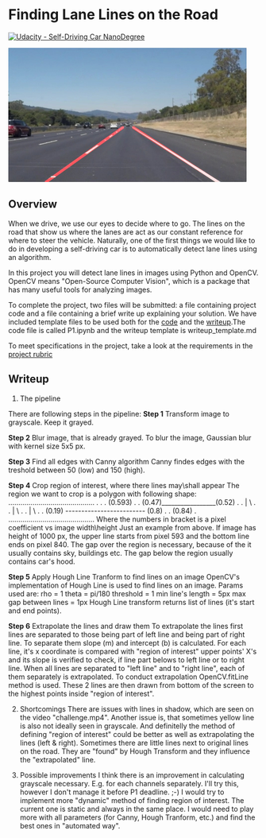 # **Finding Lane Lines on the Road** 
[![Udacity - Self-Driving Car NanoDegree](https://s3.amazonaws.com/udacity-sdc/github/shield-carnd.svg)](http://www.udacity.com/drive)

<img src="examples/laneLines_thirdPass.jpg" width="480" alt="Combined Image" />

Overview
---

When we drive, we use our eyes to decide where to go.  The lines on the road that show us where the lanes are act as our constant reference for where to steer the vehicle.  Naturally, one of the first things we would like to do in developing a self-driving car is to automatically detect lane lines using an algorithm.

In this project you will detect lane lines in images using Python and OpenCV.  OpenCV means "Open-Source Computer Vision", which is a package that has many useful tools for analyzing images.  

To complete the project, two files will be submitted: a file containing project code and a file containing a brief write up explaining your solution. We have included template files to be used both for the [code](https://github.com/udacity/CarND-LaneLines-P1/blob/master/P1.ipynb) and the [writeup](https://github.com/udacity/CarND-LaneLines-P1/blob/master/writeup_template.md).The code file is called P1.ipynb and the writeup template is writeup_template.md 

To meet specifications in the project, take a look at the requirements in the [project rubric](https://review.udacity.com/#!/rubrics/322/view)


Writeup
---

1. The pipeline

There are following steps in the pipeline:
**Step 1** Transform image to grayscale. Keep it grayed.

**Step 2** Blur image, that is already grayed.
To blur the image, Gaussian blur with kernel size 5x5 px.

**Step 3** Find all edges with Canny algorithm
Canny findes edges with the treshold between 50 (low) and 150 (high).

**Step 4** Crop region of interest, where there lines may\shall appear
The region we want to crop is a polygon with following shape:
     ...........................................
     .                                         .
     .                 (0.593)                 .
     .      (0.47)_________________(0.52)      .
     .           |                 \           .
     .          |                   \          .
     .         |                     \         . 
     . (0.19) ------------------------- (0.8)  .
     .                 (0.84)                  .
     ...........................................
Where the numbers in bracket is a pixel coefficient vs image width\height
Just an example from above.
If image has height of 1000 px, the upper line starts from pixel 593 and the bottom line ends on pixel 840.
The gap over the region is necessary, because of the it usually contains sky, buildings etc.
The gap below the region usually contains car's hood.

**Step 5** Apply Hough Line Tranform to find lines on an image
OpenCV's implementation of Hough Line is used to find lines on an image.
Params used are:
rho = 1
theta = pi/180
threshold = 1
min line's length = 5px
max gap between lines = 1px
Hough Line transform returns list of lines (it's start and end points).

**Step 6** Extrapolate the lines and draw them
To extrapolate the lines first lines are separated to those being part of left line and being part of right line.
To separate them slope (m) and intercept (b) is calculated.
For each line, it's x coordinate is compared with "region of interest" upper points' X's and its slope is verified to check, if line part belows to left line or to right line.
When all lines are separated to "left line" and to "right line", each of them separately is extrapolated.
To conduct extrapolation OpenCV.fitLine method is used.
These 2 lines are then drawn from bottom of the screen to the highest points inside "region of interest".


2. Shortcomings
There are issues with lines in shadow, which are seen on the video "challenge.mp4".
Another issue is, that sometimes yellow line is also not ideally seen in grayscale.
And definitelly the method of defining "region of interest" could be better as well as extrapolating the lines (left & right).
Sometimes there are little lines next to original lines on the road. They are "found" by Hough Transform and they influence the "extrapolated" line.



3. Possible improvements
I think there is an improvement in calculating grayscale necessary. E.g. for each channels separately. I'll try this, however I don't manage it before P1 deadline. ;-)
I would try to implement more "dynamic" method of finding region of interest. The current one is static and always in the same place.
I would need to play more with all parameters (for Canny, Hough Tranform, etc.) and find the best ones in "automated way".



